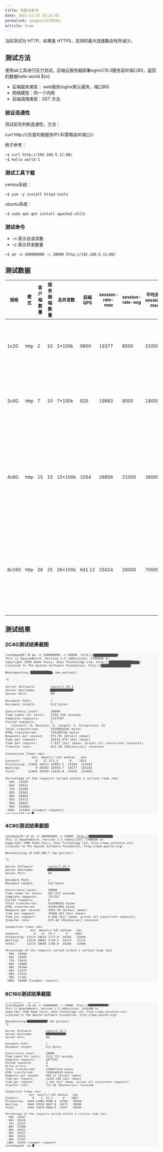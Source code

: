 ```yaml
---
title: 性能白皮书    
date: 2021-11-23 15:25:01
permalink: /pages/1233026/
article: true
---
```



当前测试为 HTTP，如果是 HTTPS，支持的最大连接数会有所减少。

## 测试方法

使用ab工具进行压力测试，后端云服务器部署nginx1.10.3服务监听端口80，返回的数据hello world ${n}

- 后端服务类型： web服务(nginx默认服务，端口80)
- 网络模型：同一个内网
- 前端调用类型：GET 方法

### 验证连通性

 测试前先判断连通性，方法：

curl http://{负载均衡服务IP}:${策略监听端口}/ 

例子参考： 

```shell
~$ curl http://192.168.5.11:80/
~$ hello world 1
```

### 测试工具下载

centos系统：

```shell
~$ yum -y install httpd-tools
```

ubuntu系统：

```shell
~$ sudo apt-get install apache2-utils
```

### 测试命令

- -n  表示总请求数
- -c 表示并发数量

```shell
~$ ab -n 100000000 -c 20000 http://192.168.5.11:80/
```



## 测试数据

| 规格  | 模式 | 客户端数量 | 服务器端数量 | 总并发数 | 前端QPS | session-rate-max | session-rate-avg | 平均支持session-max | 描述                                                         |
| ----- | ---- | ---------- | ------------ | -------- | ------- | ---------------- | ---------------- | ------------------- | ------------------------------------------------------------ |
| 1c2G  | http | 2          | 10           | 2*100k   | 9800    | 18377            | 8500             | 21000               | CPU基本没有空闲，建议限速session rate 5000，连接最大：5000   |
| 2c4G  | http | 7          | 10           | 7*100k   | 920     | 19963            | 8000             | 180000              | 最多支持7个客户端压测，再多系统就会出现wa迅速增加，而且sys也会增长 |
| 4c8G  | http | 15         | 10           | 15*100k  | 1054    | 28608            | 21000            | 360000              | 建议限速session rate 400000，连接最大 400000，后端最大连接为 20000（继续压测的话，内存和HaProxy写入磁盘将会是瓶颈） |
| 8c16G | http | 26         | 25           | 26*100k  | 641.12  | 25024            | 20000            | 700000              | 建议限速session rate 700000，连接最大 700000，后端最大连接为 30000（继续压测的话，客户端程序报错，连接超时错误） |

## 测试结果

### 2C4G测试结果截图

![2c4g](pic/2c4g.png)

### 4C8G测试结果截图

![4c8g](pic/4c8g.png)

### 8C16G测试结果截图

![8c16g](pic/8c16g.png)
